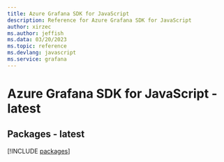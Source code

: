 ```yaml
---
title: Azure Grafana SDK for JavaScript
description: Reference for Azure Grafana SDK for JavaScript
author: xirzec
ms.author: jeffish
ms.data: 03/20/2023
ms.topic: reference
ms.devlang: javascript
ms.service: grafana
---
```

# Azure Grafana SDK for JavaScript - latest
## Packages - latest
[!INCLUDE [packages](grafana-index.md)]